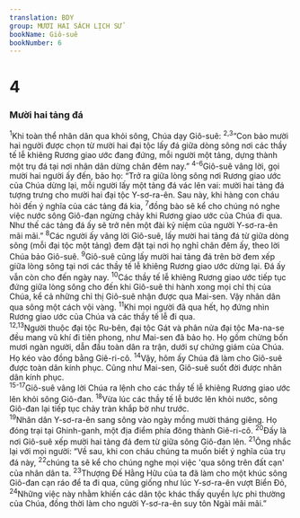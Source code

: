 ```yaml
---
translation: BDY
group: MƯƠI HAI SÁCH LỊCH SỬ
bookName: Giô-suê 
bookNumber: 6
---
```


<div class="title"><h1>4</h1><h3>Mười hai tảng đá</h3></div>
<span class="verse gios_4_1"><sup>1</sup>Khi toàn thể nhân dân qua khỏi sông, Chúa dạy Giô-suê: </span>
<span class="verse gios_4_2 gios_4_3"><sup>2,3</sup>“Con bảo mười hai người được chọn từ mười hai đại tộc lấy đá giữa dòng sông nơi các thầy tế lễ khiêng Rương giao ước đang đứng, mỗi người một tảng, dựng thành một trụ đá tại nơi nhân dân dừng chân đêm nay.” </span>
<span class="verse gios_4_4 gios_4_5 gios_4_6"><sup>4-6</sup>Giô-suê vâng lời, gọi mười hai người ấy đến, bảo họ: “Trở ra giữa lòng sông nơi Rương giao ước của Chúa dừng lại, mỗi người lấy một tảng đá vác lên vai: mười hai tảng đá tượng trưng cho mười hai đại tộc Y-sơ-ra-ên. Sau này, khi hàng con cháu hỏi đến ý nghĩa của các tảng đá kia, </span>
<span class="verse gios_4_7"><sup>7</sup>đồng bào sẽ kể cho chúng nó nghe việc nước sông Giô-đan ngừng chảy khi Rương giao ước của Chúa đi qua. Như thế các tảng đá ấy sẽ trở nên một đài kỷ niệm của người Y-sơ-ra-ên mãi mãi.” </span>
<span class="verse gios_4_8"><sup>8</sup>Các người ấy vâng lời Giô-suê, lấy mười hai tảng đá từ giữa dòng sông (mỗi đại tộc một tảng) đem đặt tại nơi họ nghỉ chân đêm ấy, theo lời Chúa bảo Giô-suê. </span>
<span class="verse gios_4_9"><sup>9</sup>Giô-suê cũng lấy mười hai tảng đá trên bờ đem xếp giữa lòng sông tại nơi các thầy tế lễ khiêng Rương giao ước dừng lại. Đá ấy vẫn còn cho đến ngày nay. </span>
<span class="verse gios_4_10"><sup>10</sup>Các thầy tế lễ khiêng Rương giao ước tiếp tục đứng giữa lòng sông cho đến khi Giô-suê thi hành xong mọi chỉ thị của Chúa, kể cả những chỉ thị Giô-suê nhận được qua Mai-sen. Vậy nhân dân qua sông một cách vội vàng. </span>
<span class="verse gios_4_11"><sup>11</sup>Khi mọi người đã qua hết, họ đứng nhìn Rương giao ước của Chúa và các thầy tế lễ đi qua.<br/></span>
<span class="verse gios_4_12 gios_4_13"><sup>12,13</sup>Người thuộc đại tộc Ru-bên, đại tộc Gát và phân nửa đại tộc Ma-na-se đều mang vũ khí đi tiên phong, như Mai-sen đã bảo họ. Họ gồm chừng bốn mươi ngàn người, dẫn đầu toàn dân ra trận, dưới sự chứng giám của Chúa. Họ kéo vào đồng bằng Giê-ri-cô. </span>
<span class="verse gios_4_14"><sup>14</sup>Vậy, hôm ấy Chúa đã làm cho Giô-suê được toàn dân kính phục. Cũng như Mai-sen, Giô-suê suốt đời được nhân dân kính phục.<br/></span>
<span class="verse gios_4_15 gios_4_16 gios_4_17"><sup>15-17</sup>Giô-suê vâng lời Chúa ra lệnh cho các thầy tế lễ khiêng Rương giao ước lên khỏi sông Giô-đan. </span>
<span class="verse gios_4_18"><sup>18</sup>Vừa lúc các thầy tế lễ bước lên khỏi nước, sông Giô-đan lại tiếp tục chảy tràn khắp bờ như trước.<br/></span>
<span class="verse gios_4_19"><sup>19</sup>Nhân dân Y-sơ-ra-ên sang sông vào ngày mồng mười tháng giêng. Họ đóng trại tại Ghinh-ganh, một địa điểm phía đông thành Giê-ri-cô. </span>
<span class="verse gios_4_20"><sup>20</sup>Đấy là nơi Giô-suê xếp mười hai tảng đá đem từ giữa sông Giô-đan lên. </span>
<span class="verse gios_4_21"><sup>21</sup>Ông nhắc lại với mọi người: “Về sau, khi con cháu chúng ta muốn biết ý nghĩa của trụ đá này, </span>
<span class="verse gios_4_22"><sup>22</sup>chúng ta sẽ kể cho chúng nghe mọi việc &#39;qua sông trên đất cạn&#39; của nhân dân ta. </span>
<span class="verse gios_4_23"><sup>23</sup>Thượng Đế Hằng Hữu của ta đã làm cho một khúc sông Giô-đan cạn ráo để ta đi qua, cũng giống như lúc Y-sơ-ra-ên vượt Biển Đỏ, </span>
<span class="verse gios_4_24"><sup>24</sup>Những việc này nhằm khiến các dân tộc khác thấy quyền lực phi thường của Chúa, đồng thời làm cho người Y-sơ-ra-ên suy tôn Ngài mãi mãi.”</span>
